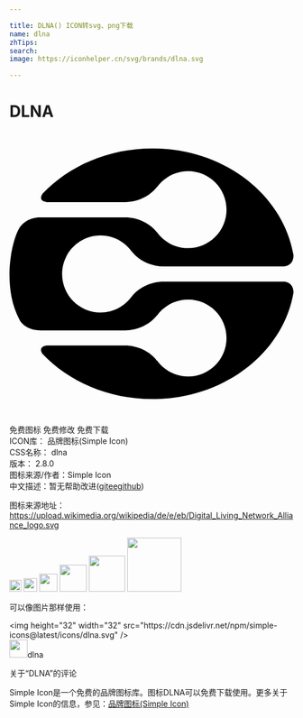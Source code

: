 ```yaml
---

title: DLNA() ICON转svg、png下载
name: dlna
zhTips: 
search: 
image: https://iconhelper.cn/svg/brands/dlna.svg

---
```


# DLNA  <small style="font-size: 60%;font-weight: 100"></small>

<div id="svg" class="svg-wrap">
<svg role="img" viewBox="0 0 24 24" xmlns="http://www.w3.org/2000/svg"><title>DLNA icon</title><path d="M23.254,12.667H13.019c-1.051,0-2.1,0.489-2.692,1.266v-0.017c-0.591,0.816-1.544,1.353-2.629,1.353 c-1.796,0-3.249-1.458-3.249-3.251c0-1.795,1.454-3.251,3.249-3.251c1.085,0,2.039,0.536,2.629,1.353v-0.013 c0.592,0.776,1.641,1.273,2.692,1.273h10.129c0.186-0.005,0.873-0.095,0.848-0.981c-0.884-5.086-5.879-8.987-11.923-8.987 c-3.721,0-7.047,1.48-9.262,3.803c-0.356,0.527,0.014,0.689,0.35,0.734h6.608c1.05,0,2.1-0.498,2.691-1.277V4.69 c0.591-0.817,1.546-1.355,2.63-1.355c1.795,0,3.249,1.456,3.249,3.251c0,1.793-1.454,3.252-3.249,3.252 c-1.084,0-2.039-0.537-2.63-1.355v0.019c-0.591-0.779-1.641-1.266-2.691-1.266h-7.22l0.028,0.003c0,0-1.068-0.06-1.719,0.859 C0.361,8.9,0,10.621,0,12.002c0,1.388,0.198,2.649,0.867,3.923c0.564,0.908,1.71,0.849,1.71,0.849L2.535,16.78h7.233 c1.05,0,2.1-0.49,2.691-1.268v0.019c0.591-0.817,1.546-1.355,2.63-1.355c1.795,0,3.249,1.458,3.249,3.251 c0,1.795-1.454,3.251-3.249,3.251c-1.084,0-2.039-0.537-2.63-1.354v0.018c-0.591-0.779-1.641-1.277-2.691-1.277H3.164 c-0.328,0.042-0.698,0.198-0.379,0.699c2.216,2.337,5.555,3.824,9.288,3.824c6.054,0,11.056-3.911,11.926-9.009 C23.995,12.866,23.51,12.702,23.254,12.667"/></svg>
</div>
<detail full-name='dlna'></detail>

<div class="detail-page">
<p>
<span><span class="badge-success badge">免费图标</span> <span class="badge-success badge">免费修改</span>  <span class="badge-success badge">免费下载</span> </span>
<br/>
<span>
ICON库：
<span class="badge-secondary badge">品牌图标(Simple Icon)</span> 
</span>
<br/>
<span>
CSS名称：
<span class="badge-secondary badge">dlna</span> 
</span>

<br/>
<span>
版本：
<span class="badge-secondary badge">2.8.0</span> 
</span>
<br/>
<span>图标来源/作者：<span class="badge-light badge">Simple Icon</span></span> 
<br/>
<span class="zh-detail">中文描述：暂无<span class="help-link"><span>帮助改进</span>(<a href="https://gitee.com/liuwave/icon-helper/edit/master/json/brands/dlna.json" target="_blank" rel="noopener noreferrer">gitee</a><a href="https://github.com/liuwave/icon-helper/edit/master/json/brands/dlna.json" target="_blank" rel="noopener noreferrer">github</a></span>)</span><br/>
</p>
</div><div class="description description alert alert-light"><p>图标来源地址：<a href="https://upload.wikimedia.org/wikipedia/de/e/eb/Digital_Living_Network_Alliance_logo.svg" target="_blank" rel="noopener noreferrer">https://upload.wikimedia.org/wikipedia/de/e/eb/Digital_Living_Network_Alliance_logo.svg</a></p></div>
<div class="alert alert-dark">
<img height="21" width="21" src="https://cdn.jsdelivr.net/npm/simple-icons@latest/icons/dlna.svg" />
<img height="24" width="24" src="https://cdn.jsdelivr.net/npm/simple-icons@latest/icons/dlna.svg" />
<img height="32" width="32" src="https://cdn.jsdelivr.net/npm/simple-icons@latest/icons/dlna.svg" />
<img height="48" width="48" src="https://cdn.jsdelivr.net/npm/simple-icons@latest/icons/dlna.svg" />
<img height="64" width="64" src="https://cdn.jsdelivr.net/npm/simple-icons@latest/icons/dlna.svg" />
<img height="96" width="96" src="https://cdn.jsdelivr.net/npm/simple-icons@latest/icons/dlna.svg" />

</div>
<div>
  <p>可以像图片那样使用：    
  </p>
  <div class="alert alert-primary" style="font-size: 14px">
    &lt;img height="32" width="32" src="https://cdn.jsdelivr.net/npm/simple-icons@latest/icons/dlna.svg" /&gt;
    <copy-btn content='<img height="32" width="32" src="https://cdn.jsdelivr.net/npm/simple-icons@latest/icons/dlna.svg" />'></copy-btn>
  </div>
  <div class="alert alert-secondary">
    <img height="32" width="32" src="https://cdn.jsdelivr.net/npm/simple-icons@latest/icons/dlna.svg" />dlna
    <copy-btn content="dlna" btn-title="复制图标名称"></copy-btn>
  </div>
</div>

<Vssue title="关于“DLNA”的评论" >关于“DLNA”的评论</Vssue>


<div><p>Simple Icon是一个免费的品牌图标库。图标DLNA可以免费下载使用。更多关于  Simple Icon的信息，参见：<a target="_blank" href="https://iconhelper.cn/brands.html">品牌图标(Simple Icon)</a>
</p></div>
